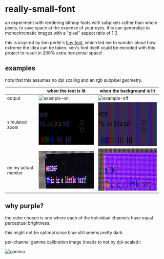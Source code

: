 # really-small-font

an experiment with rendering bitmap fonts with subpixels rather than whole pixels, to save space at the expense of your eyes. this can generalize to monochromatic images with a "pixel" aspect ratio of 1:3.

this is inspired by ken perlin's [tiny font](http://blog.kenperlin.com/?p=6804), which led me to wonder about how extreme the idea can be taken. ken's font itself could be encoded with this project to result in 200% extra horizontal space!

## examples

note that this assumes no dpi scaling and an rgb subpixel geometry.

|                      | when the text is lit                                                                                                                                        | when the background is lit                                                                                                                                       |
| -------------------- | ----------------------------------------------------------------------------------------------------------------------------------------------------------- | ---------------------------------------------------------------------------------------------------------------------------------------------------------------- |
| output               | <img srcset="screenshots/example-on.png, screenshots/example-on.png 1.5x, screenshots/example-on.png 2x" src="screenshots/example-on.png" alt="example-on"> | <img srcset="screenshots/example-off.png, screenshots/example-off.png 1.5x, screenshots/example-off.png 2x" src="screenshots/example-off.png" alt="example-off"> |
| simulated zoom       | ![example-big-on](screenshots/example-big-on.png)                                                                                                           | ![example-big-off](screenshots/example-big-off.png)                                                                                                              |
| on my actual monitor | ![physical-on](screenshots/physical-on.png)                                                                                                                 | ![physical-off](screenshots/physical-off.png)                                                                                                                    |

## why purple?

the color chosen is one where each of the individual channels have equal perceptual brightness.

this might not be optimal since blue still seems pretty dark.

per-channel gamma calibration image (needs to not by dpi-scaled):

<img srcset="
    screenshots/gamma.png,
    screenshots/gamma.png 1.5x,
    screenshots/gamma.png 2x"
    src="screenshots/gamma.png"
    alt="gamma">
